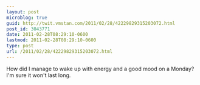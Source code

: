 ```yaml
---
layout: post
microblog: true
guid: http://twit.vmstan.com/2011/02/28/42229829315203072.html
post_id: 3043771
date: 2011-02-28T08:29:10-0600
lastmod: 2011-02-28T08:29:10-0600
type: post
url: /2011/02/28/42229829315203072.html
---
```

How did I manage to wake up with energy and a good mood on a Monday? I'm sure it won't last long.
